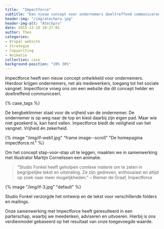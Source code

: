 ```yaml
---
title:  "Impectforce"
subtitle: "Een nieuw concept voor ondernemers doeltreffend communiceren"
header-img: "/img/atechpro.jpg"
header-img-alt: "Atechpro"
date: 2015-12-18 10:27:01
author: Theo
categories: 
- Drupal website
- Strategie
- Copywriting
- Animatie
collection: case
background-position: "20% 30%"
---
```


Impectforce heeft een nieuw concept ontwikkeld voor ondernemers. Hierdoor krijgen ondernemers, net als medewerkers, toegang tot het sociale vangnet. Impectforce vroeg ons om een website die dit concept helder en doeltreffend communiceert.

{% case_tags %}

De bergbeklimmer staat voor de vrijheid van de ondernemer. De ondernemer is op weg naar de top en kiest daarbij zijn eigen pad. Maar wie niet gezekerd is, kan hard vallen. Impectforce biedt de veiligheid van het vangnet. Vrijheid én zekerheid.

{% image "/img/if-web1.jpg" "frame image--scroll" "De homepagina impectforce.nl." %}

Om het concept stap-voor-stap uit te leggen, maakten we in samenwerking met illustrator Martijn Cornelissen een animatie.

> "Studio Fonkel heeft geholpen comlexe materie om te zeten in begrijpelijke tekst en uitstraling. Ze zijn gedreven, enthousiast en altijd op zoek naar meer mogelijkheden." – Riemer de Graaf, Impectforce

{% image "/img/if-3.jpg" "default" %}

Studio Fonkel verzorgde het ontwerp en de tekst voor verschillende folders en mailings.

Onze samenwerking met Impectforce heeft geresulteerd in een parterschap, waarbij we meedenken, adviseren en uitvoeren. Hierbij is ons verdienmodel gebaseerd op het resultaat van onze toegevoegde waarde.